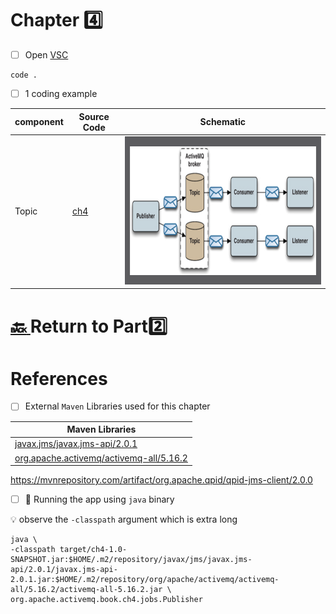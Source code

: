 # Chapter :four:


- [ ] Open [VSC](https://code.visualstudio.com)

```
code .
```

- [ ] 1 coding example

| component | Source Code |  Schematic |
|-----------|-------------|--|
| Topic     | [ch4](src/main/java/org/apache/activemq/book/ch4) | <img src="../../images/stock-portfolio-example.png" width=528 height=237  /> </img> |

# [:back: ](..) Return to Part:two:

# References

- [ ] External `Maven` Libraries used for this chapter

| Maven Libraries                                                                                                       |
|-----------------------------------------------------------------------------------------------------------------------|
| [javax.jms/javax.jms-api/2.0.1](https://mvnrepository.com/artifact/javax.jms/javax.jms-api/2.0.1)                     |
| [org.apache.activemq/activemq-all/5.16.2](https://mvnrepository.com/artifact/org.apache.activemq/activemq-all/5.16.2) |

https://mvnrepository.com/artifact/org.apache.qpid/qpid-jms-client/2.0.0

- [ ] :steam_locomotive: Running the app using `java` binary

:bulb: observe the `-classpath` argument which is extra long

```
java \
-classpath target/ch4-1.0-SNAPSHOT.jar:$HOME/.m2/repository/javax/jms/javax.jms-api/2.0.1/javax.jms-api-2.0.1.jar:$HOME/.m2/repository/org/apache/activemq/activemq-all/5.16.2/activemq-all-5.16.2.jar \
org.apache.activemq.book.ch4.jobs.Publisher 
```

